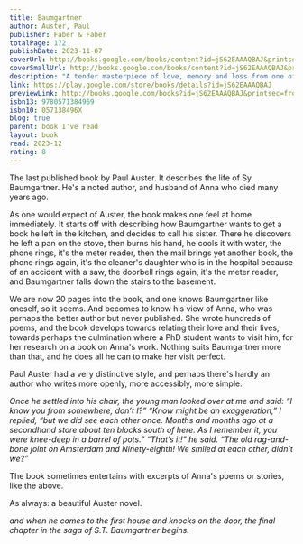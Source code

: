 ```yaml
---
title: Baumgartner
author: Auster, Paul
publisher: Faber & Faber
totalPage: 172
publishDate: 2023-11-07
coverUrl: http://books.google.com/books/content?id=jS62EAAAQBAJ&printsec=frontcover&img=1&zoom=1&edge=curl&source=gbs_api
coverSmallUrl: http://books.google.com/books/content?id=jS62EAAAQBAJ&printsec=frontcover&img=1&zoom=5&edge=curl&source=gbs_api
description: "A tender masterpiece of love, memory and loss from one of the world's great writers. The life of Sy Baumgartner - noted author, and soon-to-be retired philosophy professor - has been defined by his deep, abiding love for his wife, Anna. Now Anna is gone, and Baumgartner is embarking on his seventies whilst trying to live with her absence. But Anna's voice is everywhere still, in every spiral of memory and reminiscence, in each recalled episode of the passionate forty years they shared. Rich with compassion, wit and an eye for beauty in the smallest, most transient episodes of ordinary life, Baumgartner is one of Auster's most luminous works - a tender late masterpiece of the ache of memory. What readers are saying: ***** Perfect, subtle, charming, funny and sad. **** Well-written and compelling but also comforting, like catching up with an old friend. **** This is a concise, beautifully-written and intelligent piece of understated introspective fiction from Auster."
link: https://play.google.com/store/books/details?id=jS62EAAAQBAJ
previewLink: http://books.google.com/books?id=jS62EAAAQBAJ&printsec=frontcover&dq=Paul+Auster,+Baumgartner&hl=&as_pt=BOOKS&cd=2&source=gbs_api
isbn13: 9780571384969
isbn10: 057138496X
blog: true
parent: book I've read
layout: book
read: 2023-12
rating: 8
---
```

  
The last published book by Paul Auster.  It describes the life of Sy Baumgartner. He's a noted author, and husband of Anna who died many years ago.  
  
As one would expect of Auster, the book makes one feel at home immediately.  It starts off with describing how Baumgartner wants to get a book he left in the kitchen, and decides to call his sister. There he discovers he left a pan on the stove, then burns his hand, he cools it with water, the phone rings, it's the meter reader, then the mail brings yet another book, the phone rings again, it's the cleaner's daughter who is in the hospital because of an accident with a saw, the doorbell rings again, it's the meter reader, and Baumgartner falls down the stairs to the basement.  
  
We are now 20 pages into the book, and one knows Baumgartner like oneself, so it seems.  And becomes to know his view of Anna, who was perhaps the better author but never published.  She wrote hundreds of poems, and the book develops towards relating their love and their lives, towards perhaps the culmination where a PhD student wants to visit him, for her research on a book on Anna's work.  Nothing suits Baumgartner more than that, and he does all he can to make her visit perfect.  
  
Paul Auster had a very distinctive style, and perhaps there's hardly an author who writes more openly, more accessibly, more simple.  
  
_Once he settled into his chair, the young man looked over at me and said: “I know you from somewhere, don’t I?” “Know might be an exaggeration,” I replied, “but we did see each other once. Months and months ago at a secondhand store about ten blocks south of here. As I remember it, you were knee-deep in a barrel of pots.” “That’s it!” he said. “The old rag-and-bone joint on Amsterdam and Ninety-eighth! We smiled at each other, didn’t we?”_  
  
The book sometimes entertains with excerpts of Anna's poems or stories, like the above.    
  
As always: a beautiful Auster novel.  
  
_and when he comes to the first house and knocks on the door, the final chapter in the saga of S.T. Baumgartner begins._